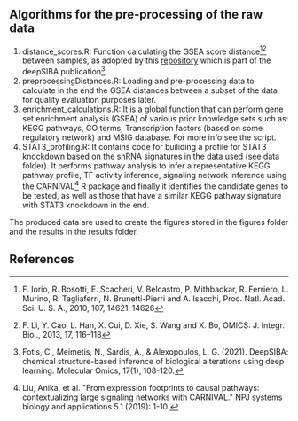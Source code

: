 ## Algorithms for the pre-processing of the raw data
1. distance_scores.R: Function calculating the GSEA score distance[^1][^2] between samples, as adopted by this [repository](https://github.com/BioSysLab/deepSIBA) which is part of the deepSIBA publication[^3].
2. preprocessingDistances.R: Loading and pre-processing data to calculate in the end the GSEA distances between a subset of the data for quality evaluation purposes later.
3.  enrichment_calculations.R: It is a global function that can perform gene set enrichment analysis (GSEA) of various prior knowledge sets such as: KEGG pathways, GO terms, Transcription factors (based on some regulatory network) and MSIG database. For more info see the script.
4.  STAT3_profiling.R: It contains code for builiding a profile for STAT3 knockdown based on the shRNA signatures in the data used (see data folder). It performs pathway analysis to infer a representative KEGG pathway profile, TF activity inference, signaling network inference using the CARNIVAL[^4] R package and finally it identifies the candidate genes to be tested, as well as those that have a similar KEGG pathway signature with STAT3 knockdown in the end.

The produced data are used to create the figures stored in the figures folder and the results in the results folder.

## References
[^1]: F. Iorio, R. Bosotti, E. Scacheri, V. Belcastro, P. Mithbaokar, R. Ferriero, L. Murino, R. Tagliaferri, N. Brunetti-Pierri and A. Isacchi, Proc. Natl. Acad. Sci. U. S. A., 2010, 107, 14621–14626
[^2]: F. Li, Y. Cao, L. Han, X. Cui, D. Xie, S. Wang and X. Bo, OMICS: J. Integr. Biol., 2013, 17, 116–118
[^3]: Fotis, C., Meimetis, N., Sardis, A., & Alexopoulos, L. G. (2021). DeepSIBA: chemical structure-based inference of biological alterations using deep learning. Molecular Omics, 17(1), 108-120.
[^4]: Liu, Anika, et al. "From expression footprints to causal pathways: contextualizing large signaling networks with CARNIVAL." NPJ systems biology and applications 5.1 (2019): 1-10.

